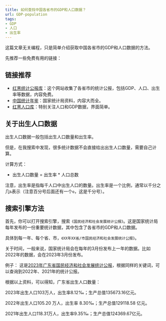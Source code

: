 ```yaml
---
title: 如何查找中国各省市的GDP和人口数据？
url: GDP-population
tags:
- GDP
- 人口
- 出生率
---
```


这篇文章无关编程，只是简单介绍获取中国各省市的GDP和人口数据的方法。

先推荐一些免费有用的链接：

## 链接推荐
- [红黑统计公报库](https://tjgb.hongheiku.com/djs/35542.html)：这个网站收集了各省市的统计公报，包括GDP、人口、出生率等数据，内容免费。
- [中国统计年鉴](https://www.stats.gov.cn/sj/ndsj/)：国家统计局资料，内容大而全。
- [红黑人口库](https://www.hongheiku.com/shijirenkou/1356.html)：特别关注人口和GDP数据，界面简单。

## 关于出生人口数据
出生人口数据一般包括出生人口数量和出生率。

但是，在我搜索中发现，很多统计数据不会直接给出出生人口数量，需要自己计算。

计算方式：
- 出生人口数量 = 出生率 * 人口总数

注意，出生率是指每千人口中出生人口的数量。出生率是一个比例，通常以千分之几`‰`表示（注意百分号后面还有一个`o`，这是千分号）。


## 搜索引擎方法
首先，你可以打开搜索引擎，搜索`《国民经济和社会发展统计公报》`。这是国家统计局每年发布的一份重要统计数据，其中包含了各省市的GDP和人口数据。

具体到每一年、每个省、市，`《XX年XX省/市国民经济和社会发展统计公报》`。

关于时间，一般来说，国家统计局会在每年的3月份发布上一年的数据。比如2022年的数据，会在2023年3月份发布。

例子：
这是[2023年广东省国民经济和社会发展统计公报](http://district.ce.cn/newarea/roll/202404/01/t20240401_38955400.shtml)，根据同样的关键词，可以查询到2022年、2021年的统计公报。

根据以上资料，可以得知，广东省出生人口数量：

2023年出生人口103万人，出生率8.12‰；生产总值135673.16亿元。

2022年出生人口105.20 万人，出生率 8.30‰；生产总值129118.58 亿元。

2021年出生人口118.31万人，出生率9.35‰；生产总值124369.67亿元。


